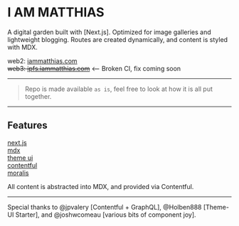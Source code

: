 # I AM MATTHIAS

A digital garden built with [Next.js]. Optimized for image galleries and lightweight blogging. Routes are created dynamically, and content is styled with MDX. 

web2: [iammatthias.com](iammatthias.com)  
~~web3: [ipfs.iammatthias.com](ipfs.iammatthias.com)~~ <-- Broken CI, fix coming soon 

--- 

> Repo is made available `as is`, feel free to look at how it is all put together. 

---

## Features 

[next.js](https://nextjs.org)  
[mdx](https://mdxjs.com)  
[theme ui](https://theme-ui.com)  
[contentful](https://www.contentful.com)  
[moralis](http://moralis.io)

All content is abstracted into MDX, and provided via Contentful. 

--- 

Special thanks to @jpvalery [Contentful + GraphQL], @Holben888 [Theme-UI Starter], and @joshwcomeau [various bits of component joy]. 
